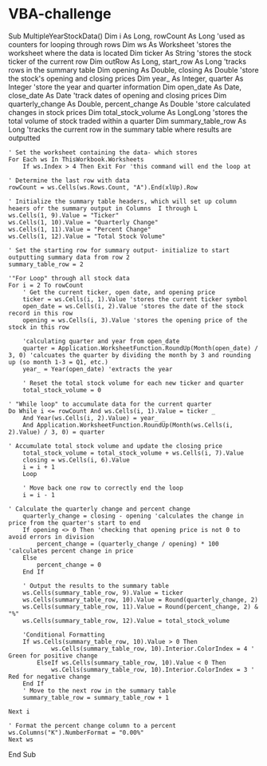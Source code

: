 # VBA-challenge
Sub MultipleYearStockData()
    Dim i As Long, rowCount As Long 'used as counters for looping through rows
    Dim ws As Worksheet 'stores the worksheet where the data is located
    Dim ticker As String 'stores the stock ticker of the current row
    Dim outRow As Long, start_row As Long 'tracks rows in the summary table
    Dim opening As Double, closing As Double 'store the stock's opening and closing prices
    Dim year_ As Integer, quarter As Integer 'store the year and quarter information
    Dim open_date As Date, close_date As Date 'track dates of opening and closing prices
    Dim quarterly_change As Double, percent_change As Double 'store calculated changes in stock prices
    Dim total_stock_volume As LongLong 'stores the total volume of stock traded within a quarter
    Dim summary_table_row As Long 'tracks the current row in the summary table where results are outputted
    
    ' Set the worksheet containing the data- which stores
    For Each ws In ThisWorkbook.Worksheets
        If ws.Index > 4 Then Exit For 'this command will end the loop at
    
    ' Determine the last row with data
    rowCount = ws.Cells(ws.Rows.Count, "A").End(xlUp).Row
    
    ' Initialize the summary table headers, which will set up column heaers ofr the summary output in Columns  I through L
    ws.Cells(1, 9).Value = "Ticker"
    ws.Cells(1, 10).Value = "Quarterly Change"
    ws.Cells(1, 11).Value = "Percent Change"
    ws.Cells(1, 12).Value = "Total Stock Volume"
    
    ' Set the starting row for summary output- initialize to start outputting summary data from row 2
    summary_table_row = 2
    
    '"For Loop" through all stock data
    For i = 2 To rowCount
        ' Get the current ticker, open date, and opening price
        ticker = ws.Cells(i, 1).Value 'stores the current ticker symbol
        open_date = ws.Cells(i, 2).Value 'stores the date of the stock record in this row
        opening = ws.Cells(i, 3).Value 'stores the opening price of the stock in this row
        
        'calculating quarter and year from open_date
        quarter = Application.WorksheetFunction.RoundUp(Month(open_date) / 3, 0) 'calcuates the quarter by dividing the month by 3 and rounding up (so month 1-3 = Q1, etc.)
        year_ = Year(open_date) 'extracts the year
        
        ' Reset the total stock volume for each new ticker and quarter
        total_stock_volume = 0
        
    ' "While loop" to accumulate data for the current quarter
    Do While i <= rowCount And ws.Cells(i, 1).Value = ticker _
        And Year(ws.Cells(i, 2).Value) = year_ _
        And Application.WorksheetFunction.RoundUp(Month(ws.Cells(i, 2).Value) / 3, 0) = quarter
            
    ' Accumulate total stock volume and update the closing price
        total_stock_volume = total_stock_volume + ws.Cells(i, 7).Value
        closing = ws.Cells(i, 6).Value
        i = i + 1
        Loop
        
        ' Move back one row to correctly end the loop
        i = i - 1
        
    ' Calculate the quarterly change and percent change
        quarterly_change = closing - opening 'calculates the change in price from the quarter's start to end
        If opening <> 0 Then 'checking that opening price is not 0 to avoid errors in division
            percent_change = (quarterly_change / opening) * 100 'calculates percent change in price
        Else
            percent_change = 0
        End If
        
        ' Output the results to the summary table
        ws.Cells(summary_table_row, 9).Value = ticker
        ws.Cells(summary_table_row, 10).Value = Round(quarterly_change, 2)
        ws.Cells(summary_table_row, 11).Value = Round(percent_change, 2) & "%"
        ws.Cells(summary_table_row, 12).Value = total_stock_volume
        
        'Conditional Formatting
        If ws.Cells(summary_table_row, 10).Value > 0 Then
                ws.Cells(summary_table_row, 10).Interior.ColorIndex = 4 ' Green for positive change
            ElseIf ws.Cells(summary_table_row, 10).Value < 0 Then
                ws.Cells(summary_table_row, 10).Interior.ColorIndex = 3 ' Red for negative change
        End If
        ' Move to the next row in the summary table
        summary_table_row = summary_table_row + 1
        
    Next i

    ' Format the percent change column to a percent
    ws.Columns("K").NumberFormat = "0.00%"
    Next ws
    
End Sub
